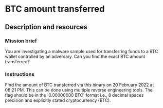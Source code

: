 # BTC amount transferred

## Description and resources

### Mission brief

You are investigating a malware sample used for transferring funds to a BTC wallet controlled by an adversary. Can you find the exact BTC amount transferred?

### Instructions

Find the amount of BTC transferred via this binary on 20 February 2022 at 08:21 PM. This can be done using multiple reverse engineering tools. The flag should be in the '0.00000000 BTC' format i.e., 8 decimal spaces precision and explicitly stated cryptocurrency (BTC).
